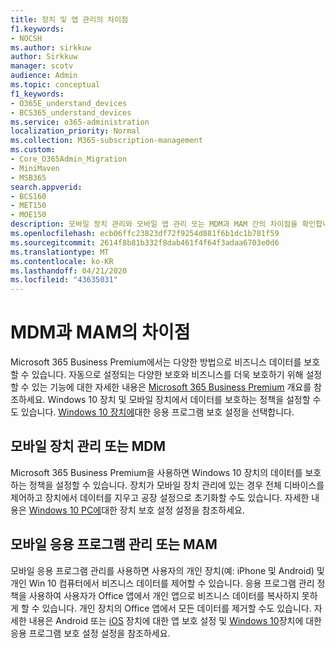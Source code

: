 ```yaml
---
title: 장치 및 앱 관리의 차이점
f1.keywords:
- NOCSH
ms.author: sirkkuw
author: Sirkkuw
manager: scotv
audience: Admin
ms.topic: conceptual
f1_keywords:
- O365E_understand_devices
- BCS365_understand_devices
ms.service: o365-administration
localization_priority: Normal
ms.collection: M365-subscription-management
ms.custom:
- Core_O365Admin_Migration
- MiniMaven
- MSB365
search.appverid:
- BCS160
- MET150
- MOE150
description: 모바일 장치 관리와 모바일 앱 관리 또는 MDM과 MAM 간의 차이점을 확인합니다.
ms.openlocfilehash: ecb06ffc23823df72f9254d881f6b1dc1b781f59
ms.sourcegitcommit: 2614f8b81b332f8dab461f4f64f3adaa6703e0d6
ms.translationtype: MT
ms.contentlocale: ko-KR
ms.lasthandoff: 04/21/2020
ms.locfileid: "43635031"
---
```

# <a name="difference-between-mdm-and-mam"></a>MDM과 MAM의 차이점

Microsoft 365 Business Premium에서는 다양한 방법으로 비즈니스 데이터를 보호할 수 있습니다. 자동으로 설정되는 다양한 보호와 비즈니스를 더욱 보호하기 위해 설정할 수 있는 기능에 대한 자세한 내용은 [Microsoft 365 Business Premium](../microsoft-365-business-overview.md) 개요를 참조하세요. Windows 10 장치 및 모바일 장치에서 데이터를 보호하는 정책을 설정할 수도 있습니다.
[Windows 10 장치에](../protection-settings-for-windows-10-devices.md)대한 응용 프로그램 보호 설정을 선택합니다.

## <a name="mobile-device-management-or-mdm"></a>모바일 장치 관리 또는 MDM

Microsoft 365 Business Premium을 사용하면 Windows 10 장치의 데이터를 보호하는 정책을 설정할 수 있습니다. 장치가 모바일 장치 관리에 있는 경우 전체 디바이스를 제어하고 장치에서 데이터를 지우고 공장 설정으로 초기화할 수도 있습니다. 자세한 내용은 [Windows 10 PC에](../protection-settings-for-windows-10-pcs.md)대한 장치 보호 설정 설정을 참조하세요.

## <a name="mobile-application-management-or-mam"></a>모바일 응용 프로그램 관리 또는 MAM

모바일 응용 프로그램 관리를 사용하면 사용자의 개인 장치(예: iPhone 및 Android) 및 개인 Win 10 컴퓨터에서 비즈니스 데이터를 제어할 수 있습니다. 응용 프로그램 관리 정책을 사용하여 사용자가 Office 앱에서 개인 앱으로 비즈니스 데이터를 복사하지 못하게 할 수 있습니다. 개인 장치의 Office 앱에서 모든 데이터를 제거할 수도 있습니다. 자세한 내용은 Android 또는 [iOS](../app-protection-settings-for-android-and-ios.md) 장치에 대한 앱 보호 설정 및 [Windows 10](../protection-settings-for-windows-10-devices.md)장치에 대한 응용 프로그램 보호 설정 설정을 참조하세요.
